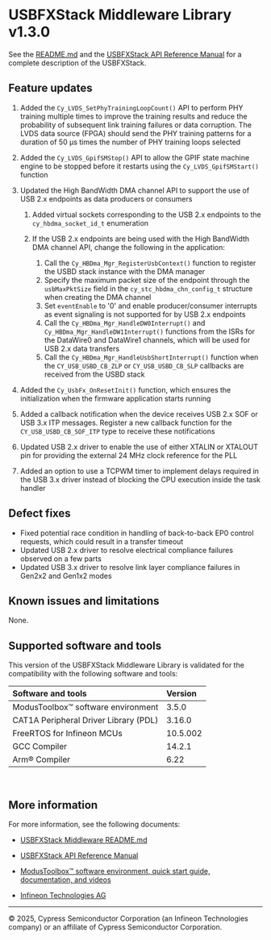 # USBFXStack Middleware Library v1.3.0

See the [README.md](./README.md) and the [USBFXStack API Reference Manual](./docs/api_reference_manual.html) for a complete description of the USBFXStack.


## Feature updates

1. Added the `Cy_LVDS_SetPhyTrainingLoopCount()` API to perform PHY training multiple times to improve the training results and reduce the probability of subsequent link training failures or data corruption. The LVDS data source (FPGA) should send the PHY training patterns for a duration of 50 µs times the number of PHY training loops selected

2. Added the `Cy_LVDS_GpifSMStop()` API to allow the GPIF state machine engine to be stopped before it restarts using the `Cy_LVDS_GpifSMStart()` function

3. Updated the High BandWidth DMA channel API to support the use of USB 2.x endpoints as data producers or consumers

    1. Added virtual sockets corresponding to the USB 2.x endpoints to the `cy_hbdma_socket_id_t` enumeration

    2. If the USB 2.x endpoints are being used with the High BandWidth DMA channel API, change the following in the application:

        1. Call the `Cy_HBDma_Mgr_RegisterUsbContext()` function to register the USBD stack instance with the DMA manager
        2. Specify the maximum packet size of the endpoint through the `usbMaxPktSize` field in the `cy_stc_hbdma_chn_config_t` structure when creating the DMA channel
        3. Set `eventEnable` to '0' and enable producer/consumer interrupts as event signaling is not supported for by USB 2.x endpoints
        4. Call the `Cy_HBDma_Mgr_HandleDW0Interrupt()` and `Cy_HBDma_Mgr_HandleDW1Interrupt()` functions from the ISRs for the DataWire0 and DataWire1 channels, which will be used for USB 2.x data transfers
        5. Call the `Cy_HBDma_Mgr_HandleUsbShortInterrupt()` function when the `CY_USB_USBD_CB_ZLP` or `CY_USB_USBD_CB_SLP` callbacks are received from the USBD stack

4. Added the `Cy_UsbFx_OnResetInit()` function, which ensures the initialization when the firmware application starts running

5. Added a callback notification when the device receives USB 2.x SOF or USB 3.x ITP messages. Register a new callback function for the `CY_USB_USBD_CB_SOF_ITP` type to receive these notifications

6. Updated USB 2.x driver to enable the use of either XTALIN or XTALOUT pin for providing the external 24 MHz clock reference for the PLL

7. Added an option to use a TCPWM timer to implement delays required in the USB 3.x driver instead of blocking the CPU execution inside the task handler


## Defect fixes

- Fixed potential race condition in handling of back-to-back EP0 control requests, which could result in a transfer timeout
- Updated USB 2.x driver to resolve electrical compliance failures observed on a few parts
- Updated USB 3.x driver to resolve link layer compliance failures in Gen2x2 and Gen1x2 modes


## Known issues and limitations

None.


## Supported software and tools

This version of the USBFXStack Middleware Library is validated for the compatibility with the following software and tools:

Software and tools                                      | Version
:---                                                    | :----
ModusToolbox&trade; software environment                | 3.5.0
CAT1A Peripheral Driver Library (PDL)                   | 3.16.0
FreeRTOS for Infineon MCUs                              | 10.5.002
GCC Compiler                                            | 14.2.1
Arm&reg; Compiler                                       | 6.22

<br>


## More information

For more information, see the following documents:

- [USBFXStack Middleware README.md](./README.md)

- [USBFXStack API Reference Manual](./docs/api_reference_manual.html)

- [ModusToolbox&trade; software environment, quick start guide, documentation, and videos](https://www.infineon.com/modustoolbox)

- [Infineon Technologies AG](https://www.infineon.com)

---
© 2025, Cypress Semiconductor Corporation (an Infineon Technologies company) or an affiliate of Cypress Semiconductor Corporation.
